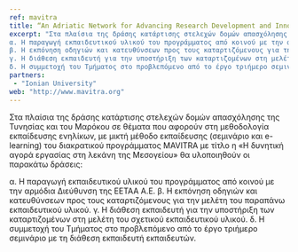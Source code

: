 ```yaml
---
ref: mavitra
title: “An Adriatic Network for Advancing Research Development and Innovation towards the Creation of new Policies for Sustainable Competiveness and Technological Capacity of SMEs”
excerpt: "Στα πλαίσια της δράσης κατάρτισης στελεχών δομών απασχόλησης της Τυνησίας και του Μαρόκου σε θέματα που αφορούν στη μεθοδολογία εκπαίδευσης ενηλίκων, με μικτή μέθοδο εκπαίδευσης (σεμινάριο και e-learning) του διακρατικού προγράμματος MAVITRA με τίτλο η «Η δυνητική αγορά εργασίας στη λεκάνη της Μεσογείου» θα υλοποιηθούν οι παρακάτω δράσεις:
α. Η παραγωγή εκπαιδευτικού υλικού του προγράμματος από κοινού με την αρμόδια Διεύθυνση της ΕΕΤΑΑ Α.Ε.
β. Η εκπόνηση οδηγιών και κατευθύνσεων προς τους καταρτιζόμενους για την μελέτη του παραπάνω εκπαιδευτικού υλικού.
γ. Η διάθεση εκπαιδευτή για την υποστήριξη των καταρτιζομένων στη μελέτη του σχετικού εκπαιδευτικού υλικού.
δ. Η συμμετοχή του Τμήματος στο προβλεπόμενο από το έργο τριήμερο σεμινάριο με τη διάθεση εκπαιδευτή εκπαιδευτών."
partners:
 - "Ionian University"
web: "http://www.mavitra.org"
---
```


Στα πλαίσια της δράσης κατάρτισης στελεχών δομών απασχόλησης της Τυνησίας και του Μαρόκου σε θέματα που αφορούν στη μεθοδολογία εκπαίδευσης ενηλίκων, με μικτή μέθοδο εκπαίδευσης (σεμινάριο και e-learning) του διακρατικού προγράμματος MAVITRA με τίτλο η «Η δυνητική αγορά εργασίας στη λεκάνη της Μεσογείου» θα υλοποιηθούν οι παρακάτω δράσεις:

α. Η παραγωγή εκπαιδευτικού υλικού του προγράμματος από κοινού με την αρμόδια Διεύθυνση της ΕΕΤΑΑ Α.Ε.
β. Η εκπόνηση οδηγιών και κατευθύνσεων προς τους καταρτιζόμενους για την μελέτη του παραπάνω εκπαιδευτικού υλικού.
γ. Η διάθεση εκπαιδευτή για την υποστήριξη των καταρτιζομένων στη μελέτη του σχετικού εκπαιδευτικού υλικού.
δ. Η συμμετοχή του Τμήματος στο προβλεπόμενο από το έργο τριήμερο σεμινάριο με τη διάθεση εκπαιδευτή εκπαιδευτών.
